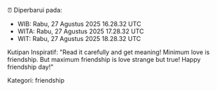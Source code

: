 ⏰ Diperbarui pada:
- WIB: Rabu, 27 Agustus 2025 16.28.32 UTC
- WITA: Rabu, 27 Agustus 2025 17.28.32 UTC
- WIT: Rabu, 27 Agustus 2025 18.28.32 UTC

Kutipan Inspiratif:
"Read it carefully and get meaning! Minimum love is friendship. But maximum friendship is love strange but true! Happy friendship day!"


Kategori: friendship

